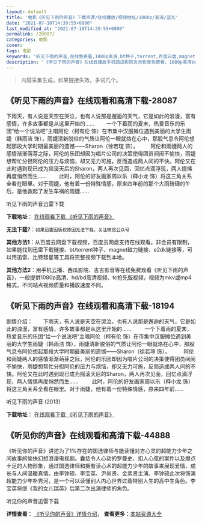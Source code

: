 ```yaml
---
layout: default
title: '电影《听见下雨的声音》下载资源/在线播放/视频地址/1080p/高清/蓝光'
date: "2021-07-10T14:39:55+0800"
last_modified_at: "2021-07-10T14:39:55+0800"
permalink: /28087/
categories: 电影
cover:
tags: 电影
keywords: '听见下雨的声音,在线免费看,1080p高清,bt种子,torrent,百度云盘,magnet,磁力链,迅雷下载资源'
description: '《听见下雨的声音》在线云播放手机西瓜影院吉吉影音免费看，1080p高清bd/hd未删减完整版和tc抢先枪版，mkv/mp4格式，附带bt/torrent种子、magnet/磁力链、百度云盘、网盘资源迅雷下载链接'
---
```


>内容采集生成，如果链接失效，多试几个。


## 《听见下雨的声音》在线观看和高清下载-28087

下雨天，有人说是天空在哭泣，也有人说那是邂逅的天气，它是如此的浪漫，富有感情，许多故事都是从这里开始的…… 　　一个下着雨的夏末，热爱音乐的乐团“给一个说法吧”主唱阿伦（柯有伦 饰）在市集中汉服摊位遇到美丽的大学生雨婕（韩雨洁 饰），雨婕清新脱俗的气质让阿伦一眼就烙在心中，那股气息令阿伦想起那段大学时期最美丽的遗憾&mdash;—Sharon（徐若瑄 饰）。 　　阿伦和雨婕两人的感情渐渐萌芽之际，阿伦的乐团却因为唱片公司的决策使得团员间闹不愉快，雨婕想帮忙分担阿伦的压力与烦恼，却又无力可施，反而造成两人间的不快。阿伦又在此时遇到现已成为摇滚天后的Sharon，两人再次见面，回忆点滴浮现，两人情愫再度悄然而生…… 　　此时，阿伦的好友画家周以乐（释小龙 饰）将这三角关系全看在眼里。对于雨婕，他有着一份特殊情感，原来四年前的那个大雨磅礡的午后，是他救起了发生车祸的雨婕……


听见下雨的声音迅雷下载

**下载地址**： [在线观看下载 《听见下雨的声音》](https://www.993dy.com//vod-detail-id-20412.html) 


**无法下载?**：`如果迅雷因版权原因无法下载，关注微信公众号 `

**其他方法1**：从百度云网盘下载视频，百度云网盘支持在线观看，非会员有限制，如果能找到迅雷下载链接、bt/torrent种子、magnet磁力链接、e2dk链接等，可以用迅雷、比特彗星等工具将完整视频下载到本地。

**其他方法2**：用手机云播、西瓜影院、吉吉影音等在线免费观看《听见下雨的声音》，一般提供1080p高清、hd/bd高清视频、tc抢先版视频，视频为mkv或mp4格式，不同站点视频质量和播放速度不同。


## 《听见下雨的声音》在线观看和高清下载-18194

剧情介绍：　　下雨天，有人说是天空在哭泣，也有人说那是邂逅的天气，它是如此的浪漫，富有感情，许多故事都是从这里开始的……  　　一个下着雨的夏末，热爱音乐的乐团“给一个说法吧”主唱阿伦（柯有伦 饰）在市集中汉服摊位遇到美丽的大学生雨婕（韩雨洁 饰），雨婕清新脱俗的气质让阿伦一眼就烙在心中，那股气息令阿伦想起那段大学时期最美丽的遗憾——Sharon（徐若瑄 饰）。  　　阿伦和雨婕两人的感情渐渐萌芽之际，阿伦的乐团却因为唱片公司的决策使得团员间闹不愉快，雨婕想帮忙分担阿伦的压力与烦恼，却又无力可施，反而造成两人间的不快。阿伦又在此时遇到现已成为摇滚天后的Sharon，两人再次见面，回忆点滴浮现，两人情愫再度悄然而生……  　　此时，阿伦的好友画家周以乐（释小龙 饰）将这三角关系全看在眼里。对于雨婕，他有着一份特殊情感，原来四年前……


听见下雨的声音 (2013)

**下载地址**： [在线观看下载 《听见下雨的声音》](https://www.btbtdy.me/btdy/dy3127.html) 


## 《听见你的声音》在线观看和高清下载-44888

《听见你的声音》讲述为了1%存在的国选律师与能读懂对方心灵的超能力少年之间故事的愉快幻想浪漫电视剧。囊括令人心动的罗曼史、扣人心弦的案件以及爆点十足的人物形象，通过国选律师和拥有读心术的超能力少年的故事来展现爱情、成长与人间温暖真情。由李钟硕、李宝英、尹尚贤、金素贤主演。李钟硕此次将饰演超能力少年朴秀河，是一个可以读懂别人内心世界过着特别人生的高中生角色。李宝英将继《我的女儿瑞英》后第二次出演律师的角色。</p>


听见你的声音迅雷下载

**详情查看**： [《听见你的声音》详情介绍](/movie/44888/)， **查看更多**：[本站资源大全](/movie/t/all/)

